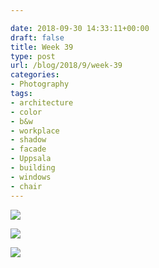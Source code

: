 ```yaml
---

date: 2018-09-30 14:33:11+00:00
draft: false
title: Week 39
type: post
url: /blog/2018/9/week-39
categories:
- Photography
tags:
- architecture
- color
- b&w
- workplace
- shadow
- facade
- Uppsala
- building
- windows
- chair
---
```




  
   ![](/images/2018-09-30-20189week-39/image-asset.jpeg)

  

  
   ![](/images/2018-09-30-20189week-39/image-asset.jpeg)

  

  
   ![](/images/2018-09-30-20189week-39/image-asset.jpeg)

  


